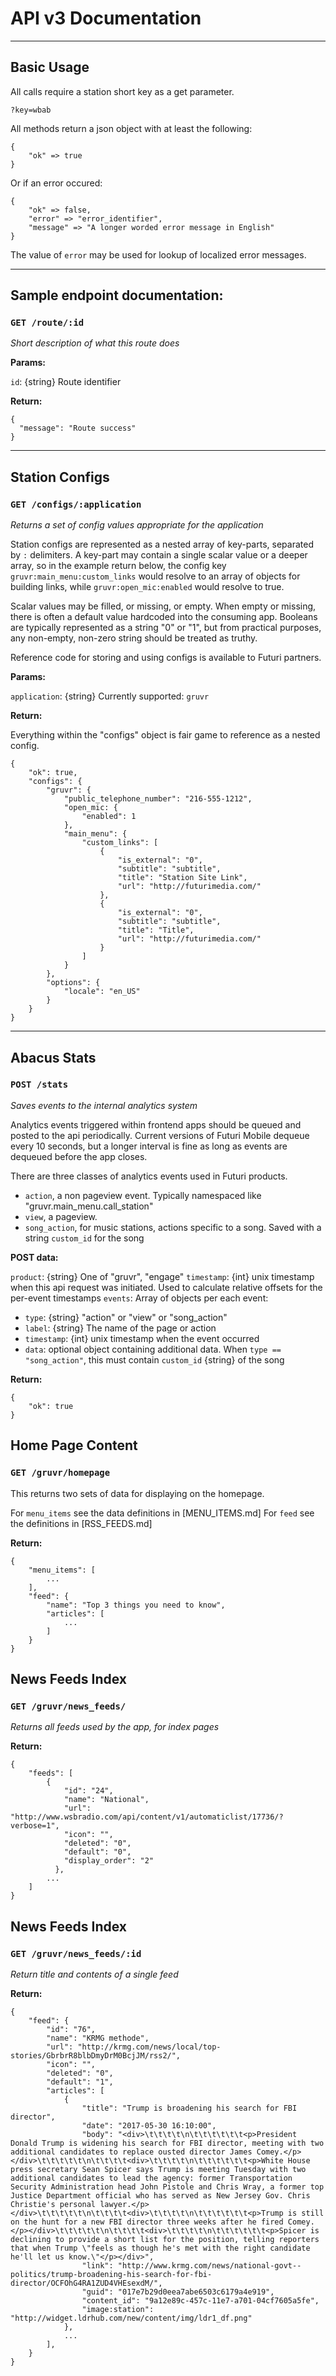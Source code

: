 # API v3 Documentation

---

## Basic Usage

All calls require a station short key as a get parameter.

`?key=wbab`

All methods return a json object with at least the following:

```
{
    "ok" => true
}
```

Or if an error occured:

```
{
    "ok" => false,
    "error" => "error_identifier",
    "message" => "A longer worded error message in English"
}
```

The value of `error` may be used for lookup of localized error messages.

---

## Sample endpoint documentation:

### `GET /route/:id`

*Short description of what this route does*

**Params:**

`id`: {string} Route identifier

**Return:**

```
{
  "message": "Route success"
}
```

---

## Station Configs

### `GET /configs/:application`

*Returns a set of config values appropriate for the application*

Station configs are represented as a nested array of key-parts, separated by `:` delimiters.
A key-part may contain a single scalar value or a deeper array, so in the example return
below, the config key `gruvr:main_menu:custom_links` would resolve to an array of objects
for building links, while `gruvr:open_mic:enabled` would resolve to true.

Scalar values may be filled, or missing, or empty. When empty or missing, there is often a
default value hardcoded into the consuming app. Booleans are typically represented as a
string "0" or "1", but from practical purposes, any non-empty, non-zero string should be
treated as truthy.

Reference code for storing and using configs is available to Futuri partners.

**Params:**

`application`: {string} Currently supported: `gruvr`

**Return:**

Everything within the "configs" object is fair game to reference as a nested config.

```
{
    "ok": true,
    "configs": {
        "gruvr": {
            "public_telephone_number": "216-555-1212",
            "open_mic: {
                "enabled": 1
            },
            "main_menu": {
                "custom_links": [
                    {
                        "is_external": "0",
                        "subtitle": "subtitle",
                        "title": "Station Site Link",
                        "url": "http://futurimedia.com/"
                    },
                    {
                        "is_external": "0",
                        "subtitle": "subtitle",
                        "title": "Title",
                        "url": "http://futurimedia.com/"
                    }
                ]
            }
        },
        "options": {
            "locale": "en_US"
        }
    }
}
```
---

## Abacus Stats

### `POST /stats`

*Saves events to the internal analytics system*

Analytics events triggered within frontend apps should be queued and posted to the api
periodically. Current versions of Futuri Mobile dequeue every 10 seconds, but a longer
interval is fine as long as events are dequeued before the app closes.

There are three classes of analytics events used in Futuri products.

- `action`, a non pageview event. Typically namespaced like "gruvr.main_menu.call_station"
- `view`, a pageview.
- `song_action`, for music stations, actions specific to a song. Saved with a string `custom_id` for the song

**POST data:**

`product`: {string} One of "gruvr", "engage"
`timestamp`: {int} unix timestamp when this api request was initiated. Used to calculate relative offsets for the per-event timestamps
`events`: Array of objects per each event:

- `type`: {string} "action" or "view" or "song_action"
- `label`: {string} The name of the page or action
- `timestamp`: {int} unix timestamp when the event occurred
- `data`: optional object containing additional data. When `type == "song_action"`, this must contain `custom_id` {string} of the song

**Return:**

```
{
    "ok": true
}
```

## Home Page Content

### `GET /gruvr/homepage`

This returns two sets of data for displaying on the homepage.

For `menu_items` see the data definitions in [MENU_ITEMS.md]
For `feed` see the definitions in [RSS_FEEDS.md]

**Return:**
```
{
    "menu_items": [
        ...
    ],
    "feed": {
        "name": "Top 3 things you need to know",
        "articles": [
            ...
        ]
    }
}
```

## News Feeds Index

### `GET /gruvr/news_feeds/`

*Returns all feeds used by the app, for index pages*

**Return:**
```
{
    "feeds": [
        {
            "id": "24",
            "name": "National",
            "url": "http://www.wsbradio.com/api/content/v1/automaticlist/17736/?verbose=1",
            "icon": "",
            "deleted": "0",
            "default": "0",
            "display_order": "2"
          },
        ...
    ]
}
```

## News Feeds Index

### `GET /gruvr/news_feeds/:id`

*Return title and contents of a single feed*

**Return:**
```
{
    "feed": {
        "id": "76",
        "name": "KRMG methode",
        "url": "http://krmg.com/news/local/top-stories/GbrbrR8blbDmyDrM0BcjJM/rss2/",
        "icon": "",
        "deleted": "0",
        "default": "1",
        "articles": [
            {
                "title": "Trump is broadening his search for FBI director",
                "date": "2017-05-30 16:10:00",
                "body": "<div>\t\t\t\t\n\t\t\t\t\t\t<p>President Donald Trump is widening his search for FBI director, meeting with two additional candidates to replace ousted director James Comey.</p></div>\t\t\t\t\t\n\t\t\t\t<div>\t\t\t\t\n\t\t\t\t\t\t<p>White House press secretary Sean Spicer says Trump is meeting Tuesday with two additional candidates to lead the agency: former Transportation Security Administration head John Pistole and Chris Wray, a former top Justice Department official who has served as New Jersey Gov. Chris Christie's personal lawyer.</p></div>\t\t\t\t\t\n\t\t\t\t<div>\t\t\t\t\n\t\t\t\t\t\t<p>Trump is still on the hunt for a new FBI director three weeks after he fired Comey.</p></div>\t\t\t\t\t\n\t\t\t\t<div>\t\t\t\t\n\t\t\t\t\t\t<p>Spicer is declining to provide a short list for the position, telling reporters that when Trump \"feels as though he's met with the right candidate he'll let us know.\"</p></div>",
                "link": "http://www.krmg.com/news/national-govt--politics/trump-broadening-his-search-for-fbi-director/OCFOhG4RA1ZUD4VHEsexdM/",
                "guid": "017e7b29d0eea7abe6503c6179a4e919",
                "content_id": "9a12e89c-457c-11e7-a701-04cf7605a5fe",
                "image:station": "http://widget.ldrhub.com/new/content/img/ldr1_df.png"
            },
            ...
        ],
    }
}
```
